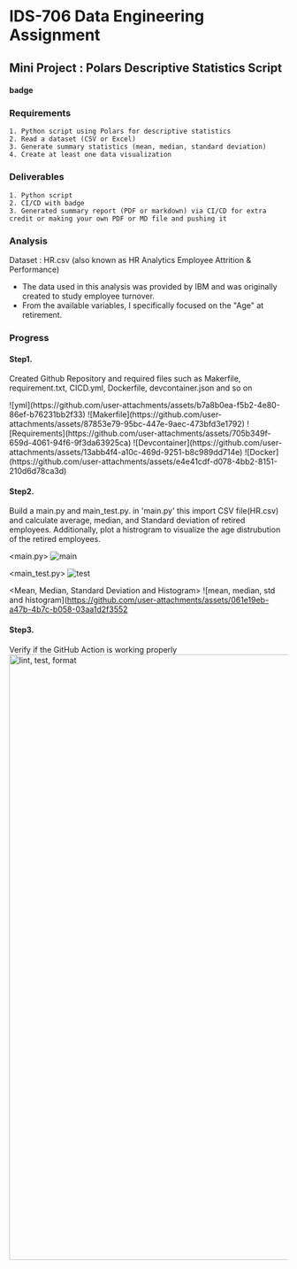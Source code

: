 # IDS-706 Data Engineering Assignment
## Mini Project : Polars Descriptive Statistics Script

#### badge

### Requirements
    1. Python script using Polars for descriptive statistics
    2. Read a dataset (CSV or Excel)
    3. Generate summary statistics (mean, median, standard deviation)
    4. Create at least one data visualization

### Deliverables
    1. Python script 
    2. CI/CD with badge
    3. Generated summary report (PDF or markdown) via CI/CD for extra credit or making your own PDF or MD file and pushing it

### Analysis
Dataset : HR.csv (also known as HR Analytics Employee Attrition & Performance)
 - The data used in this analysis was provided by IBM and was originally created to study employee turnover.
 - From the available variables, I specifically focused on the "Age" at retirement.

### Progress
#### Step1. 
Created Github Repository and required files such as Makerfile, requirement.txt, CICD.yml, Dockerfile, devcontainer.json and so on

<YAML> 
![yml](https://github.com/user-attachments/assets/b7a8b0ea-f5b2-4e80-86ef-b76231bb2f33)

<Makerfile>
![Makerfile](https://github.com/user-attachments/assets/87853e79-95bc-447e-9aec-473bfd3e1792)

<Requirements>
![Requirements](https://github.com/user-attachments/assets/705b349f-659d-4061-94f6-9f3da63925ca)

<Devcontainer>
![Devcontainer](https://github.com/user-attachments/assets/13abb4f4-a10c-469d-9251-b8c989dd714e)

<Docker>
![Docker](https://github.com/user-attachments/assets/e4e41cdf-d078-4bb2-8151-210d6d78ca3d)

#### Step2. 
Build a main.py and main_test.py. in 'main.py' this import CSV file(HR.csv) and calculate average, median, and Standard deviation of retired employees. Additionally, plot a histrogram to visualize the age distrubution of the retired employees.

<main.py>
![main](https://github.com/user-attachments/assets/213bba61-2af9-4116-8ea2-d5ebaee3db4f)

<main_test.py>
![test](https://github.com/user-attachments/assets/b3589147-68d2-40e8-a4f2-6545d5f88798)

<Mean, Median, Standard Deviation and Histogram>
![mean, median, std and histogram](https://github.com/user-attachments/assets/061e19eb-a47b-4b7c-b058-03aa1d2f3552

#### Step3. 
Verify if the GitHub Action is working properly
<img width="1094" alt="lint, test, format" src="https://github.com/user-attachments/assets/e262feef-059f-47e7-922f-a5c918fcda3e">



